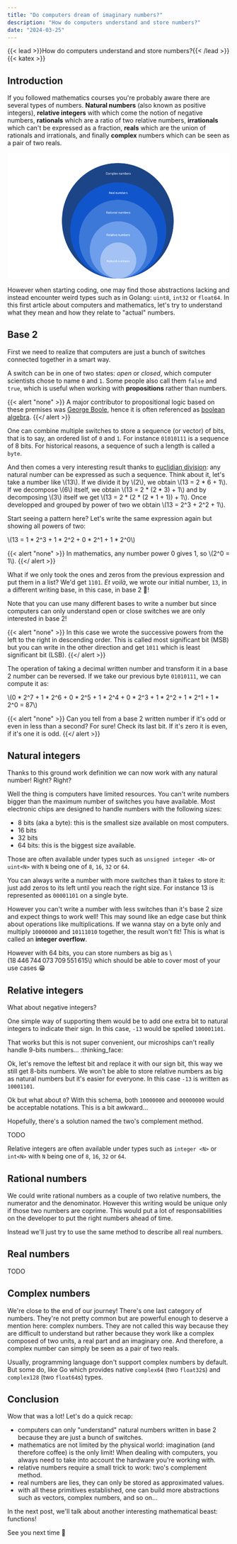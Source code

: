 ```yaml
---
title: "Do computers dream of imaginary numbers?"
description: "How do computers understand and store numbers?"
date: "2024-03-25"
---
```


{{< lead >}}How do computers understand and store numbers?{{< /lead >}}
{{< katex >}}

## Introduction

If you followed mathematics courses you're probably aware there are several types of numbers. **Natural numbers** (also known as positive integers), **relative integers** with which come the notion of negative numbers, **rationals** which are a ratio of two relative numbers, **irrationals** which can't be expressed as a fraction, **reals** which are the union of rationals and irrationals, and finally **complex** numbers which can be seen as a pair of two reals.

![numbers](/numbers.png)

However when starting coding, one may find those abstractions lacking and instead encounter weird types such as in Golang: `uint8`, `int32` or `float64`. In this first article about computers and mathematics, let's try to understand what they mean and how they relate to "actual" numbers.

## Base 2

First we need to realize that computers are just a bunch of switches connected together in a smart way.

A switch can be in one of two states: *open* or *closed*, which computer scientists chose to name `0` and `1`. Some people also call them `false` and `true`, which is useful when working with **propositions** rather than numbers.

{{< alert "none" >}}
A major contributor to propositional logic based on these premises was [George Boole](https://en.wikipedia.org/wiki/George_Boole), hence it is often referenced as [boolean algebra](https://en.wikipedia.org/wiki/Boolean_algebra).
{{</ alert >}}

One can combine multiple switches to store a sequence (or vector) of bits, that is to say, an ordered list of `0` and `1`. For instance `01010111` is a sequence of 8 bits. For historical reasons, a sequence of such a length is called a `byte`.

And then comes a very interesting result thanks to [euclidian division](https://en.wikipedia.org/wiki/Euclidean_division): any natural number can be expressed as such a sequence. Think about it, let's take a number like \\(13\\). If we divide it by \\(2\\), we obtain \\(13 = 2 * 6 + 1\\). If we decompose \\(6\\) itself, we obtain \\(13 = 2 * (2 * 3) + 1\\) and by decomposing \\(3\\) itself we get \\(13 = 2 * (2 * (2 * 1 + 1)) + 1\\). Once developped and grouped by power of two we obtain \\(13 = 2^3 + 2^2 + 1\\).

Start seeing a pattern here? Let's write the same expression again but showing all powers of two:

\\(13 = 1 * 2^3 + 1 * 2^2 + 0 * 2^1 + 1 * 2^0\\)

{{< alert "none" >}}
In mathematics, any number power 0 gives 1, so \\(2^0 = 1\\).
{{</ alert >}}

What if we only took the ones and zeros from the previous expression and put them in a list?
We'd get `1101`. *Et voilà*, we wrote our initial number, `13`, in a different writing base, in this case, in base 2 :tada:!

Note that you can use many different bases to write a number but since computers can only understand open or close switches we are only interested in base 2!

{{< alert "none" >}}
In this case we wrote the successive powers from the left to the right in descending order. This is called most significant bit (MSB) but you can write in the other direction and get `1011` which is least significant bit (LSB).
{{</ alert >}}

The operation of taking a decimal written number and transform it in a base 2 number can be reversed. If we take our previous byte `01010111`, we can compute it as:

\\(0 * 2^7 + 1 * 2^6 + 0 * 2^5 + 1 * 2^4 + 0 * 2^3 + 1 * 2^2 + 1 * 2^1 + 1 * 2^0 = 87\\)

{{< alert "none" >}}
Can you tell from a base 2 written number if it's odd or even in less than a second? For sure! Check its last bit. If it's zero it is even, if it's one it is odd.
{{</ alert >}}

## Natural integers

Thanks to this ground work definition we can now work with any natural number! Right? Right?

Well the thing is computers have limited resources. You can't write numbers bigger than the maximum number of switches you have available. Most electronic chips are designed to handle numbers with the following sizes:
- 8 bits (aka a byte): this is the smallest size available on most computers.
- 16 bits
- 32 bits
- 64 bits: this is the biggest size available.

Those are often available under types such as `unsigned integer <N>` or `uint<N>` with `N` being one of `8`, `16`, `32` or `64`.

You can always write a number with more switches than it takes to store it: just add zeros to its left until you reach the right size. For instance 13 is represented as `00001101` on a single byte.

However you can't write a number with less switches than it's base 2 size and expect things to work well! This may sound like an edge case but think about operations like multiplications. If we wanna stay on a byte only and multiply `10000000` and `10111010` together, the result won't fit! This is what is called an **integer overflow**.

However with 64 bits, you can store numbers as big as \\(18 446 744 073 709 551 615\\) which should be able to cover most of your use cases :grin:

## Relative integers

What about negative integers?

One simple way of supporting them would be to add one extra bit to natural integers to indicate their sign. In this case, `-13` would be spelled `100001101`.

That works but this is not super convenient, our microships can't really handle 9-bits numbers... :thinking_face:

Ok, let's remove the leftest bit and replace it with our sign bit, this way we still get 8-bits numbers. We won't be able to store relative numbers as big as natural numbers but it's easier for everyone. In this case `-13` is written as `10001101`.

Ok but what about `0`? With this schema, both `10000000` and `00000000` would be acceptable notations. This is a bit awkward...

Hopefully, there's a solution named the two's complement method.

TODO

Relative integers are often available under types such as `integer <N>` or `int<N>` with `N` being one of `8`, `16`, `32` or `64`.

## Rational numbers

We could write rational numbers as a couple of two relative numbers, the numerator and the denominator. However this writing would be unique only if those two numbers are coprime. This would put a lot of responsabilities on the developer to put the right numbers ahead of time.

Instead we'll just try to use the same method to describe all real numbers.

## Real numbers

TODO

## Complex numbers

We're close to the end of our journey! There's one last category of numbers. They're not pretty common but are powerful enough to deserve a mention here: complex numbers. They are not called this way because they are difficult to understand but rather because they work like a complex composed of two units, a real part and an imaginary one. And therefore, a complex number can simply be seen as a pair of two reals.

Usually, programming language don't support complex numbers by default. But some do, like Go which provides native `complex64` (two `float32`s) and `complex128` (two `float64`s) types.

## Conclusion

Wow that was a lot! Let's do a quick recap:
* computers can only "understand" natural numbers written in base 2 because they are just a bunch of switches.
* mathematics are not limited by the physical world: imagination (and therefore coffee) is the only limit! When dealing with computers, you always need to take into account the hardware you're working with.
* relative numbers require a small trick to work: two's complement method.
* real numbers are lies, they can only be stored as approximated values.
* with all these primitives established, one can build more abstractions such as vectors, complex numbers, and so on...

In the next post, we'll talk about another interesting mathematical beast: functions!

See you next time :wave:
